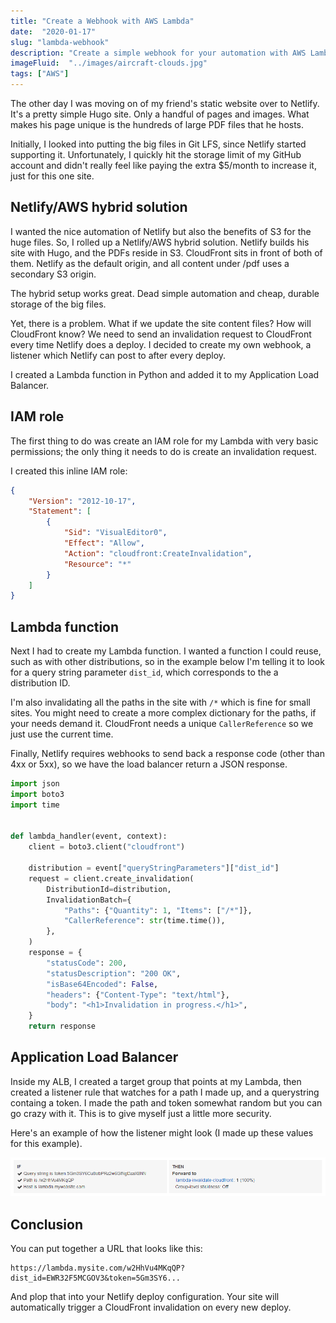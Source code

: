 ```yaml
---
title: "Create a Webhook with AWS Lambda"
date:  "2020-01-17"
slug: "lambda-webhook"
description: "Create a simple webhook for your automation with AWS Lambda and Python"
imageFluid:  "../images/aircraft-clouds.jpg"
tags: ["AWS"]
---
```


The other day I was moving on of my friend's static website over to Netlify. It's a pretty simple Hugo site. Only a handful of pages and images. What makes his page unique is the hundreds of large PDF files that he hosts.

Initially, I looked into putting the big files in Git LFS, since Netlify started supporting it. Unfortunately, I quickly hit the storage limit of my GitHub account and didn't really feel like paying the extra $5/month to increase it, just for this one site. 

## Netlify/AWS hybrid solution

I wanted the nice automation of Netlify but also the benefits of S3 for the huge files. So, I rolled up a Netlify/AWS hybrid solution. Netlify builds his site with Hugo, and the PDFs reside in S3. CloudFront sits in front of both of them. Netlify as the default origin, and all content under /pdf uses a secondary S3 origin.

The hybrid setup works great. Dead simple automation and cheap, durable storage of the big files. 

Yet, there is a problem. What if we update the site content files? How will CloudFront know? We need to send an invalidation request to CloudFront every time Netlify does a deploy. I decided to create my own webhook, a listener which Netlify can post to after every deploy. 

I created a Lambda function in Python and added it to my Application Load Balancer. 

## IAM role

The first thing to do was create an IAM role for my Lambda with very basic permissions; the only thing it needs to do is create an invalidation request.

I created this inline IAM role:

```json
{
    "Version": "2012-10-17",
    "Statement": [
        {
            "Sid": "VisualEditor0",
            "Effect": "Allow",
            "Action": "cloudfront:CreateInvalidation",
            "Resource": "*"
        }
    ]
}
```

## Lambda function

Next I had to create my Lambda function. I wanted a function I could reuse, such as with other distributions, so in the example below I'm telling it to look for a query string parameter `dist_id`, which corresponds to the a distribution ID.

I'm also invalidating all the paths in the site with `/*` which is fine for small sites. You might need to create a more complex dictionary for the paths, if your needs demand it. CloudFront needs a unique `CallerReference` so we just use the current time.

Finally, Netlify requires webhooks to send back a response code (other than 4xx or 5xx), so we have the load balancer return a JSON response.

```python
import json
import boto3
import time


def lambda_handler(event, context):
    client = boto3.client("cloudfront")

    distribution = event["queryStringParameters"]["dist_id"]
    request = client.create_invalidation(
        DistributionId=distribution,
        InvalidationBatch={
            "Paths": {"Quantity": 1, "Items": ["/*"]},
            "CallerReference": str(time.time()),
        },
    )
    response = {
        "statusCode": 200,
        "statusDescription": "200 OK",
        "isBase64Encoded": False,
        "headers": {"Content-Type": "text/html"},
        "body": "<h1>Invalidation in progress.</h1>",
    }
    return response

```

## Application Load Balancer

Inside my ALB, I created a target group that points at my Lambda, then created a listener rule that watches for a path I made up, and a querystring containg a token. I made the path and token somewhat random but you can go crazy with it. This is to give myself just a little more security.

Here's an example of how the listener might look (I made up these values for this example).

![](../images/alb-example-1.png)

## Conclusion

You can put together a URL that looks like this:

```
https://lambda.mysite.com/w2HhVu4MKqQP?dist_id=EWR32F5MCGOV3&token=5Gm3SY6...
```

And plop that into your Netlify deploy configuration. Your site will automatically trigger a CloudFront invalidation on every new deploy.